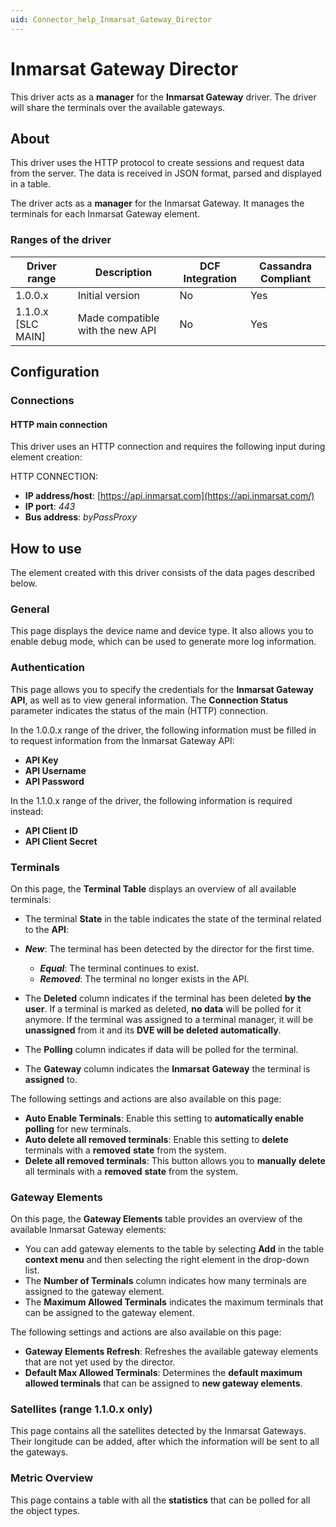 ```yaml
---
uid: Connector_help_Inmarsat_Gateway_Director
---
```


# Inmarsat Gateway Director

This driver acts as a **manager** for the **Inmarsat Gateway** driver. The driver will share the terminals over the available gateways.

## About

This driver uses the HTTP protocol to create sessions and request data from the server. The data is received in JSON format, parsed and displayed in a table.

The driver acts as a **manager** for the Inmarsat Gateway. It manages the terminals for each Inmarsat Gateway element.

### Ranges of the driver

| **Driver range**     | **Description**                  | **DCF Integration** | **Cassandra Compliant** |
|----------------------|----------------------------------|---------------------|-------------------------|
| 1.0.0.x              | Initial version                  | No                  | Yes                     |
| 1.1.0.x \[SLC MAIN\] | Made compatible with the new API | No                  | Yes                     |

## Configuration

### Connections

#### HTTP main connection

This driver uses an HTTP connection and requires the following input during element creation:

HTTP CONNECTION:

- **IP address/host**: [https://api.inmarsat.com](https://api.inmarsat.com/)
- **IP port**: *443*
- **Bus address**: *byPassProxy*

## How to use

The element created with this driver consists of the data pages described below.

### General

This page displays the device name and device type. It also allows you to enable debug mode, which can be used to generate more log information.

### Authentication

This page allows you to specify the credentials for the **Inmarsat Gateway API**, as well as to view general information. The **Connection Status** parameter indicates the status of the main (HTTP) connection.

In the 1.0.0.x range of the driver, the following information must be filled in to request information from the Inmarsat Gateway API:

- **API Key**
- **API Username**
- **API Password**

In the 1.1.0.x range of the driver, the following information is required instead:

- **API Client ID**
- **API Client Secret**

### Terminals

On this page, the **Terminal Table** displays an overview of all available terminals:

- The terminal **State** in the table indicates the state of the terminal related to the **API**:

- ***New***: The terminal has been detected by the director for the first time.
  - ***Equal***: The terminal continues to exist.
  - ***Removed***: The terminal no longer exists in the API.

- The **Deleted** column indicates if the terminal has been deleted **by the user**. If a terminal is marked as deleted, **no data** will be polled for it anymore. If the terminal was assigned to a terminal manager, it will be **unassigned** from it and its **DVE will be deleted automatically**.

- The **Polling** column indicates if data will be polled for the terminal.

- The **Gateway** column indicates the **Inmarsat** **Gateway** the terminal is **assigned** to.

The following settings and actions are also available on this page:

- **Auto Enable Terminals**: Enable this setting to **automatically enable** **polling** for new terminals.
- **Auto delete all removed terminals**: Enable this setting to **delete** terminals with a **removed** **state** from the system.
- **Delete all removed terminals**: This button allows you to **manually** **delete** all terminals with a **removed** **state** from the system.

### Gateway Elements

On this page, the **Gateway Elements** table provides an overview of the available Inmarsat Gateway elements:

- You can add gateway elements to the table by selecting **Add** in the table **context menu** and then selecting the right element in the drop-down list.
- The **Number of Terminals** column indicates how many terminals are assigned to the gateway element.
- The **Maximum Allowed Terminals** indicates the maximum terminals that can be assigned to the gateway element.

The following settings and actions are also available on this page:

- **Gateway Elements Refresh**: Refreshes the available gateway elements that are not yet used by the director.
- **Default Max Allowed Terminals**: Determines the **default maximum allowed terminals** that can be assigned to **new gateway elements**.

### Satellites (range 1.1.0.x only)

This page contains all the satellites detected by the Inmarsat Gateways. Their longitude can be added, after which the information will be sent to all the gateways.

### Metric Overview

This page contains a table with all the **statistics** that can be polled for all the object types.
